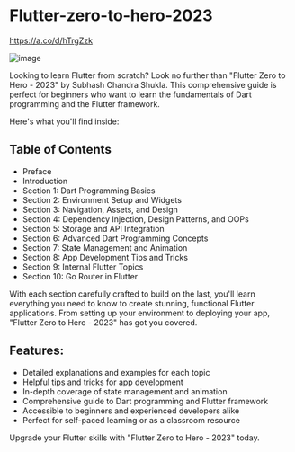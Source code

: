 # Flutter-zero-to-hero-2023

https://a.co/d/hTrgZzk

![image](https://user-images.githubusercontent.com/70679949/236603144-3eee33ff-d5b6-4154-87e3-688c808f9438.png)

Looking to learn Flutter from scratch? Look no further than "Flutter Zero to Hero - 2023" by Subhash Chandra Shukla. This comprehensive guide is perfect for beginners who want to learn the fundamentals of Dart programming and the Flutter framework.

Here's what you'll find inside:

## Table of Contents

* Preface
* Introduction
* Section 1: Dart Programming Basics
* Section 2: Environment Setup and Widgets
* Section 3: Navigation, Assets, and Design
* Section 4: Dependency Injection, Design Patterns, and OOPs
* Section 5: Storage and API Integration
* Section 6: Advanced Dart Programming Concepts
* Section 7: State Management and Animation
* Section 8: App Development Tips and Tricks
* Section 9: Internal Flutter Topics
* Section 10: Go Router in Flutter

With each section carefully crafted to build on the last, you'll learn everything you need to know to create stunning, functional Flutter applications. From setting up your environment to deploying your app, "Flutter Zero to Hero - 2023" has got you covered.

## Features:

* Detailed explanations and examples for each topic
* Helpful tips and tricks for app development
* In-depth coverage of state management and animation
* Comprehensive guide to Dart programming and Flutter framework
* Accessible to beginners and experienced developers alike
* Perfect for self-paced learning or as a classroom resource

Upgrade your Flutter skills with "Flutter Zero to Hero - 2023" today.




